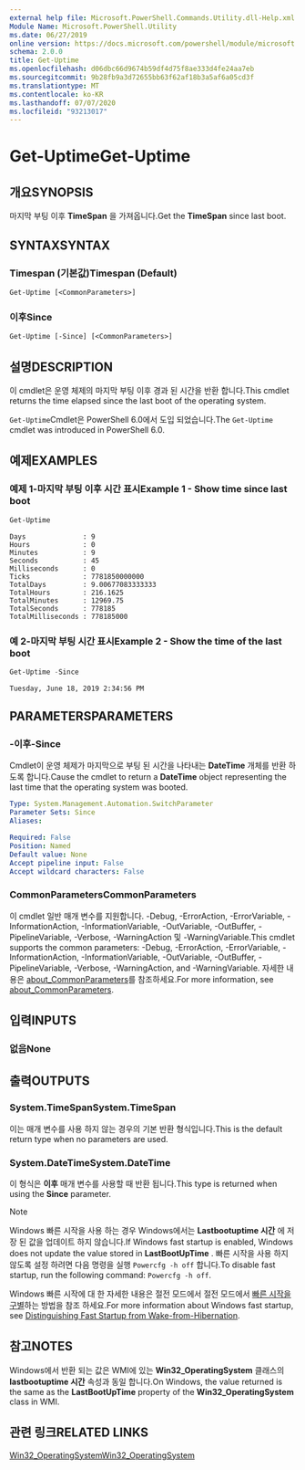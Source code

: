 ```yaml
---
external help file: Microsoft.PowerShell.Commands.Utility.dll-Help.xml
Module Name: Microsoft.PowerShell.Utility
ms.date: 06/27/2019
online version: https://docs.microsoft.com/powershell/module/microsoft.powershell.utility/get-uptime?view=powershell-7.1&WT.mc_id=ps-gethelp
schema: 2.0.0
title: Get-Uptime
ms.openlocfilehash: d06dbc66d9674b59df4d75f8ae333d4fe24aa7eb
ms.sourcegitcommit: 9b28fb9a3d72655bb63f62af18b3a5af6a05cd3f
ms.translationtype: MT
ms.contentlocale: ko-KR
ms.lasthandoff: 07/07/2020
ms.locfileid: "93213017"
---
```

# <span data-ttu-id="cd527-102">Get-Uptime</span><span class="sxs-lookup"><span data-stu-id="cd527-102">Get-Uptime</span></span>

## <span data-ttu-id="cd527-103">개요</span><span class="sxs-lookup"><span data-stu-id="cd527-103">SYNOPSIS</span></span>
<span data-ttu-id="cd527-104">마지막 부팅 이후 **TimeSpan** 을 가져옵니다.</span><span class="sxs-lookup"><span data-stu-id="cd527-104">Get the **TimeSpan** since last boot.</span></span>

## <span data-ttu-id="cd527-105">SYNTAX</span><span class="sxs-lookup"><span data-stu-id="cd527-105">SYNTAX</span></span>

### <span data-ttu-id="cd527-106">Timespan (기본값)</span><span class="sxs-lookup"><span data-stu-id="cd527-106">Timespan (Default)</span></span>

```
Get-Uptime [<CommonParameters>]
```

### <span data-ttu-id="cd527-107">이후</span><span class="sxs-lookup"><span data-stu-id="cd527-107">Since</span></span>

```
Get-Uptime [-Since] [<CommonParameters>]
```

## <span data-ttu-id="cd527-108">설명</span><span class="sxs-lookup"><span data-stu-id="cd527-108">DESCRIPTION</span></span>

<span data-ttu-id="cd527-109">이 cmdlet은 운영 체제의 마지막 부팅 이후 경과 된 시간을 반환 합니다.</span><span class="sxs-lookup"><span data-stu-id="cd527-109">This cmdlet returns the time elapsed since the last boot of the operating system.</span></span>

<span data-ttu-id="cd527-110">`Get-Uptime`Cmdlet은 PowerShell 6.0에서 도입 되었습니다.</span><span class="sxs-lookup"><span data-stu-id="cd527-110">The `Get-Uptime` cmdlet was introduced in PowerShell 6.0.</span></span>

## <span data-ttu-id="cd527-111">예제</span><span class="sxs-lookup"><span data-stu-id="cd527-111">EXAMPLES</span></span>

### <span data-ttu-id="cd527-112">예제 1-마지막 부팅 이후 시간 표시</span><span class="sxs-lookup"><span data-stu-id="cd527-112">Example 1 - Show time since last boot</span></span>

```powershell
Get-Uptime
```

```Output
Days              : 9
Hours             : 0
Minutes           : 9
Seconds           : 45
Milliseconds      : 0
Ticks             : 7781850000000
TotalDays         : 9.00677083333333
TotalHours        : 216.1625
TotalMinutes      : 12969.75
TotalSeconds      : 778185
TotalMilliseconds : 778185000
```

### <span data-ttu-id="cd527-113">예 2-마지막 부팅 시간 표시</span><span class="sxs-lookup"><span data-stu-id="cd527-113">Example 2 - Show the time of the last boot</span></span>

```powershell
Get-Uptime -Since
```

```Output
Tuesday, June 18, 2019 2:34:56 PM
```

## <span data-ttu-id="cd527-114">PARAMETERS</span><span class="sxs-lookup"><span data-stu-id="cd527-114">PARAMETERS</span></span>

### <span data-ttu-id="cd527-115">-이후</span><span class="sxs-lookup"><span data-stu-id="cd527-115">-Since</span></span>

<span data-ttu-id="cd527-116">Cmdlet이 운영 체제가 마지막으로 부팅 된 시간을 나타내는 **DateTime** 개체를 반환 하도록 합니다.</span><span class="sxs-lookup"><span data-stu-id="cd527-116">Cause the cmdlet to return a **DateTime** object representing the last time that the operating system was booted.</span></span>

```yaml
Type: System.Management.Automation.SwitchParameter
Parameter Sets: Since
Aliases:

Required: False
Position: Named
Default value: None
Accept pipeline input: False
Accept wildcard characters: False
```

### <span data-ttu-id="cd527-117">CommonParameters</span><span class="sxs-lookup"><span data-stu-id="cd527-117">CommonParameters</span></span>

<span data-ttu-id="cd527-118">이 cmdlet 일반 매개 변수를 지원합니다. -Debug, -ErrorAction, -ErrorVariable, -InformationAction, -InformationVariable, -OutVariable, -OutBuffer, -PipelineVariable, -Verbose, -WarningAction 및 -WarningVariable.</span><span class="sxs-lookup"><span data-stu-id="cd527-118">This cmdlet supports the common parameters: -Debug, -ErrorAction, -ErrorVariable, -InformationAction, -InformationVariable, -OutVariable, -OutBuffer, -PipelineVariable, -Verbose, -WarningAction, and -WarningVariable.</span></span> <span data-ttu-id="cd527-119">자세한 내용은 [about_CommonParameters](https://go.microsoft.com/fwlink/?LinkID=113216)를 참조하세요.</span><span class="sxs-lookup"><span data-stu-id="cd527-119">For more information, see [about_CommonParameters](https://go.microsoft.com/fwlink/?LinkID=113216).</span></span>

## <span data-ttu-id="cd527-120">입력</span><span class="sxs-lookup"><span data-stu-id="cd527-120">INPUTS</span></span>

### <span data-ttu-id="cd527-121">없음</span><span class="sxs-lookup"><span data-stu-id="cd527-121">None</span></span>

## <span data-ttu-id="cd527-122">출력</span><span class="sxs-lookup"><span data-stu-id="cd527-122">OUTPUTS</span></span>

### <span data-ttu-id="cd527-123">System.TimeSpan</span><span class="sxs-lookup"><span data-stu-id="cd527-123">System.TimeSpan</span></span>

<span data-ttu-id="cd527-124">이는 매개 변수를 사용 하지 않는 경우의 기본 반환 형식입니다.</span><span class="sxs-lookup"><span data-stu-id="cd527-124">This is the default return type when no parameters are used.</span></span>

### <span data-ttu-id="cd527-125">System.DateTime</span><span class="sxs-lookup"><span data-stu-id="cd527-125">System.DateTime</span></span>

<span data-ttu-id="cd527-126">이 형식은 **이후** 매개 변수를 사용할 때 반환 됩니다.</span><span class="sxs-lookup"><span data-stu-id="cd527-126">This type is returned when using the **Since** parameter.</span></span>

> [!NOTE]
> <span data-ttu-id="cd527-127">Windows 빠른 시작을 사용 하는 경우 Windows에서는 **Lastbootuptime 시간** 에 저장 된 값을 업데이트 하지 않습니다.</span><span class="sxs-lookup"><span data-stu-id="cd527-127">If Windows fast startup is enabled, Windows does not update the value stored in **LastBootUpTime** .</span></span> <span data-ttu-id="cd527-128">빠른 시작을 사용 하지 않도록 설정 하려면 다음 명령을 실행 `Powercfg -h off` 합니다.</span><span class="sxs-lookup"><span data-stu-id="cd527-128">To disable fast startup, run the following command: `Powercfg -h off`.</span></span>
>
> <span data-ttu-id="cd527-129">Windows 빠른 시작에 대 한 자세한 내용은 절전 모드에서 절전 모드에서 [빠른 시작을 구별](/windows-hardware/drivers/kernel/distinguishing-fast-startup-from-wake-from-hibernation)하는 방법을 참조 하세요.</span><span class="sxs-lookup"><span data-stu-id="cd527-129">For more information about Windows fast startup, see [Distinguishing Fast Startup from Wake-from-Hibernation](/windows-hardware/drivers/kernel/distinguishing-fast-startup-from-wake-from-hibernation).</span></span>

## <span data-ttu-id="cd527-130">참고</span><span class="sxs-lookup"><span data-stu-id="cd527-130">NOTES</span></span>

<span data-ttu-id="cd527-131">Windows에서 반환 되는 값은 WMI에 있는 **Win32_OperatingSystem** 클래스의 **lastbootuptime 시간** 속성과 동일 합니다.</span><span class="sxs-lookup"><span data-stu-id="cd527-131">On Windows, the value returned is the same as the **LastBootUpTime** property of the **Win32_OperatingSystem** class in WMI.</span></span>

## <span data-ttu-id="cd527-132">관련 링크</span><span class="sxs-lookup"><span data-stu-id="cd527-132">RELATED LINKS</span></span>

[<span data-ttu-id="cd527-133">Win32_OperatingSystem</span><span class="sxs-lookup"><span data-stu-id="cd527-133">Win32_OperatingSystem</span></span>](/windows/win32/cimwin32prov/win32-operatingsystem#properties)

